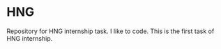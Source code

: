 # HNG
Repository for HNG internship task.
I like to code.
This is the first task of HNG internship.
